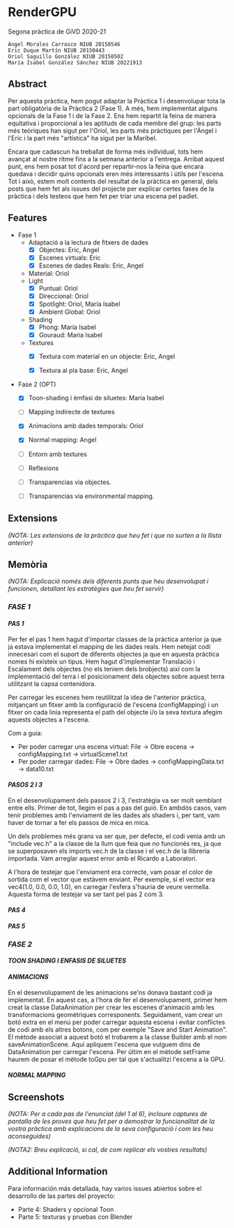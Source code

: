 # RenderGPU
Segona pràctica de GiVD 2020-21

    Ángel Morales Carrasco NIUB 20150546
    Eric Duque Martín NIUB 20150443
    Oriol Saguillo González NIUB 20150502
    María Isabel González Sánchez NIUB 20221913
    
## **Abstract**

Per aquesta pràctica, hem pogut adaptar la Pràctica 1 i desenvolupar tota la part obligatòria de la Pràctica 2 (Fase 1). A més, hem implementat alguns opcionals de la Fase 1 i de la Fase 2. Ens hem repartit la feina de manera equitativa i proporcional a les aptituds de cada membre del grup: les parts més teòriques han sigut per l'Oriol, les parts més pràctiques per l'Àngel i l'Eric i la part més "artística" ha sigut per la Maribel.

Encara que cadascun ha treballat de forma més individual, tots hem avançat al nostre ritme fins a la setmana anterior a l'entrega. Arribat aquest punt, ens hem posat tot d'acord per repartir-nos la feina que encara quedava i decidir quins opcionals eren més interessants i útils per l'escena. Tot i això, estem molt contents del resultat de la pràctica en general, dels posts que hem fet als issues del projecte per explicar certes fases de la pràctica i dels testeos que hem fet per triar una escena pel padlet.

## **Features**

- Fase 1
    - Adaptació a la lectura de fitxers de dades
        - [x] Objectes: Eric, Angel
        - [x] Escenes virtuals: Eric
        - [x] Escenes de dades Reals: Eric, Angel
    - Material: Oriol
    - Light
        - [x] Puntual: Oriol
        - [x] Direccional: Oriol
        - [x] Spotlight: Oriol, María Isabel
        - [x] Ambient Global: Oriol
    - Shading
        - [X] Phong: María Isabel
        - [X] Gouraud: Maria Isabel
    - Textures
        - [x] Textura com material en un objecte: Eric, Angel
        - [x] Textura al pla base: Eric, Angel
        

- Fase 2 (OPT)
    - [x] Toon-shading i èmfasi de siluetes: María Isabel
    - [ ] Mapping indirecte de textures
    - [x] Animacions amb dades temporals: Oriol 
    - [x] Normal mapping: Angel
    - [ ] Entorn amb textures
    - [ ] Reflexions
    - [ ] Transparencias via objectes.
    - [ ] Transparencias via environmental mapping.


## **Extensions**

*(NOTA: Les extensions de la pràctica que heu fet i que no surten a la llista anterior)*

## **Memòria**

*(NOTA: Explicació només dels diferents punts que heu desenvolupat i funcionen, detallant les estratègies que heu fet servir)*
### **_FASE 1_**


#### *PAS 1*
Per fer el pas 1 hem hagut d'importar classes de la pràctica anterior ja que ja estava implementat el mapping de les dades reals. Hem netejat codi innecesari com el suport de diferents objectes ja que en aquesta práctica nomes hi existeix un tipus. Hem hagut d'implementar Translació i Escalament dels objectes (no els teniem dels brobjects) així com la implementació del terra i el posicionament dels objectes sobre aquest terra utilitzant la capsa contenidora.

Per carregar les escenes hem reutilitzat la idea de l'anterior práctica, mitjançant un fitxer amb la configuració de l'escena (configMapping) i un fitxer on cada linia representa el path del objecte i/o la seva textura afegim aquests objectes a l'escena. 

Com a guia:
- Per poder carregar una escena virtual: File -> Obre escena -> configMapping.txt -> virtualScene1.txt
- Per poder carregar dades: File -> Obre dades -> configMappingData.txt -> data10.txt

#### *PASOS 2 I 3*
En el desenvolupament dels passos 2 i 3, l'estratègia va ser molt semblant entre ells. Primer de tot, llegim el pas a pas del guió. En ambdós casos, vam tenir problemes amb l'enviament de les dades als shaders i, per tant, vam haver de tornar a fer els passos de mica en mica.

Un dels problemes més grans va ser que, per defecte, el codi venia amb un "include vec.h" a la classe de la llum que feia que no funcionés res, ja que se superposaven els imports vec.h de la classe i el vec.h de la llibreria importada. Vam arreglar aquest error amb el Ricardo a Laboratori.

A l'hora de testejar que l'enviament era correcte, vam posar el color de sortida com el vector que estàvem enviant. Per exemple, si el vector era vec4(1.0, 0.0, 0.0, 1.0), en carregar l'esfera s'hauria de veure vermella. Aquesta forma de testejar va ser tant pel pas 2 com 3.

#### *PAS 4*
#### *PAS 5*

### **_FASE 2_**

#### *TOON SHADING I ENFASIS DE SILUETES*

#### *ANIMACIONS*
En el desenvolupament de les animacions se'ns donava bastant codi ja implementat. En aquest cas, a l'hora de fer el desenvolupament, primer hem creat la classe DataAnimation per crear les escenes d'animació amb les transformacions geomètriques corresponents. Seguidament, vam crear un botó extra en el menú per poder carregar aquesta escena i evitar conflictes de codi amb els altres botons, com per exemple "Save and Start Animation". El mètode associat a aquest botó el trobarem a la classe Builder amb el nom saveAnimationScene. Aquí apliquem l'escena que vulguem dins de DataAnimation per carregar l'escena. Per últim en el mètode setFrame haurem de posar el mètode toGpu per tal que s'actualitzi l'escena a la GPU.

#### *NORMAL MAPPING*

## **Screenshots**

*(NOTA: Per a cada pas de l'enunciat (del 1 al 6), incloure captures de pantalla de les proves que heu fet per a demostrar la funcionalitat de la vostra pràctica amb explicacions de la seva configuració i com les heu aconseguides)*

*(NOTA2: Breu explicació, si cal, de com replicar els vostres resultats)*

## **Additional Information**

Para información más detallada, hay varios issues abiertos sobre el desarrollo de las partes del proyecto:
- Parte 4: Shaders y opcional Toon
- Parte 5: texturas y pruebas con Blender

